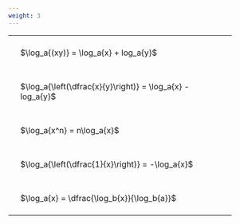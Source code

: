 ```yaml
---
weight: 3
---
```


<style type="text/css">
#T_4c45e th.col_heading {
  text-align: left;
  font-size: 1em;
}
#T_4c45e td {
  text-align: left;
  font-size: 1em;
  padding: 1.5em;
}
#T_4c45e_row0_col0, #T_4c45e_row1_col0, #T_4c45e_row2_col0, #T_4c45e_row3_col0, #T_4c45e_row4_col0 {
  width: 400px;
  white-space: pre-wrap;
}
</style>
<table id="T_4c45e">
  <thead>
  </thead>
  <tbody>
    <tr>
      <td id="T_4c45e_row0_col0" class="data row0 col0" >$\log_a{(xy)} = \log_a{x} + log_a{y}$</td>
    </tr>
    <tr>
      <td id="T_4c45e_row1_col0" class="data row1 col0" >$\log_a{\left(\dfrac{x}{y}\right)} = \log_a{x} - log_a{y}$</td>
    </tr>
    <tr>
      <td id="T_4c45e_row2_col0" class="data row2 col0" >$\log_a{x^n} = n\log_a{x}$</td>
    </tr>
    <tr>
      <td id="T_4c45e_row3_col0" class="data row3 col0" >$\log_a{\left(\dfrac{1}{x}\right)} = -\log_a{x}$</td>
    </tr>
    <tr>
      <td id="T_4c45e_row4_col0" class="data row4 col0" >$\log_a{x} = \dfrac{\log_b{x}}{\log_b{a}}$</td>
    </tr>
  </tbody>
</table>
